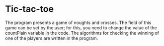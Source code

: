 # Tic-tac-toe
<p>The program presents a game of noughts and crosses. The field of this game can be set by the user; for this, you need to change the value of the countPlain variable in the code. The algorithms for checking the winning of one of the players are written in the program.</p>

